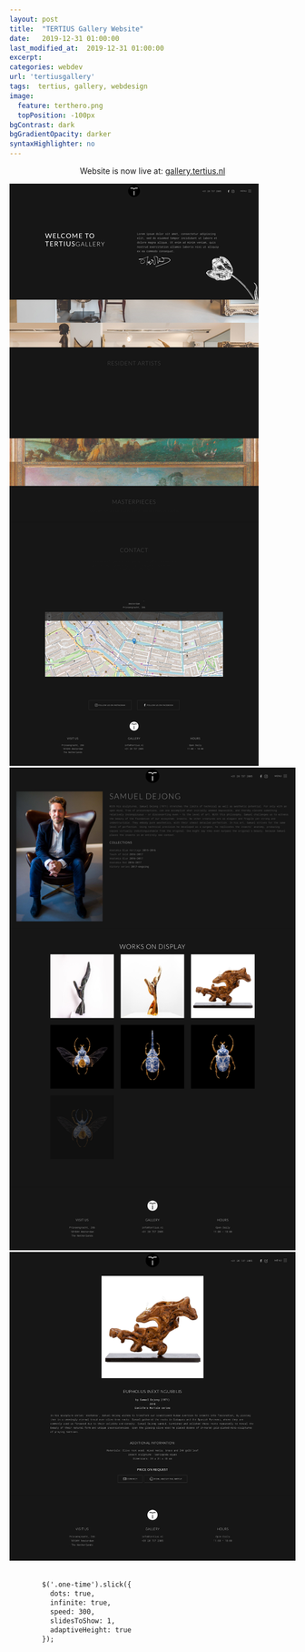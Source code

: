 ```yaml
---
layout: post
title:  "TERTIUS Gallery Website"
date:   2019-12-31 01:00:00
last_modified_at:  2019-12-31 01:00:00
excerpt: 
categories: webdev
url: 'tertiusgallery'
tags:  tertius, gallery, webdesign
image:
  feature: terthero.png
  topPosition: -100px
bgContrast: dark
bgGradientOpacity: darker
syntaxHighlighter: no
---
```


<p style="text-align: center">Website is now live at: <a href="http://gallery.tertius.nl/">gallery.tertius.nl</a></p>

<div class="slider one-time">
  <div><img src="assets/images/posts/tert1img.png" alt=""></div>
  <div><img src="assets/images/posts/tert2img.png" alt=""></div>
  <div><img src="assets/images/posts/tert3img.png" alt=""></div>
</div>
<pre><code class="language-javascript">
		$('.one-time').slick({
		  dots: true,
		  infinite: true,
		  speed: 300,
		  slidesToShow: 1,
		  adaptiveHeight: true
		});
				</code></pre>
  <script src="//code.jquery.com/jquery-1.11.0.min.js"></script>
	<script src="//code.jquery.com/jquery-migrate-1.2.1.min.js"></script>
  <script type="text/javascript" src="https://kenwheeler.github.io/slick/slick/slick.js"></script>
  
<script type="text/javascript">
	$(document).ready(function(){
	  $('.slider').slick({
	    setting-name: setting-value
	  });
	});
	$('.one-time').slick({
	  dots: true,
	  infinite: true,
	  speed: 300,
	  slidesToShow: 1,
	  adaptiveHeight: true
	});
</script>